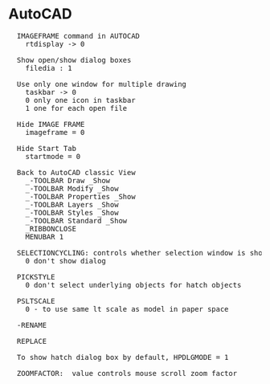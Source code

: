 # AutoCAD

<pre>
  IMAGEFRAME command in AUTOCAD
    rtdisplay -> 0

  Show open/show dialog boxes
    filedia : 1

  Use only one window for multiple drawing
    taskbar -> 0
    0 only one icon in taskbar
    1 one for each open file

  Hide IMAGE FRAME
    imageframe = 0

  Hide Start Tab
    startmode = 0

  Back to AutoCAD classic View
    _-TOOLBAR Draw _Show
    _-TOOLBAR Modify _Show
    _-TOOLBAR Properties _Show
    _-TOOLBAR Layers _Show
    _-TOOLBAR Styles _Show
    _-TOOLBAR Standard _Show
    _RIBBONCLOSE
    MENUBAR 1

  SELECTIONCYCLING: controls whether selection window is shown
    0 don't show dialog

  PICKSTYLE
    0 don't select underlying objects for hatch objects

  PSLTSCALE
    0 - to use same lt scale as model in paper space

  -RENAME

  REPLACE

  To show hatch dialog box by default, HPDLGMODE = 1

  ZOOMFACTOR:  value controls mouse scroll zoom factor
</pre>
